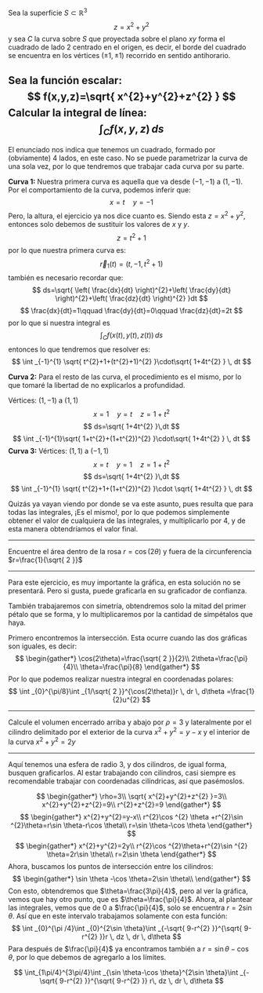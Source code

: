 Sea la superficie $S\subset \mathbb{R}^{3}$
$$
z=x^{2}+y^{2}
$$
y sea $C$ la curva sobre $S$ que proyectada sobre el plano $xy$ forma el cuadrado de lado 2 centrado en el origen, es decir, el borde del cuadrado se encuentra en los vértices $(±1,±1)$ recorrido en sentido antihorario.

Sea la función escalar:
$$
f(x,y,z)=\sqrt{ x^{2}+y^{2}+z^{2} }
$$
Calcular la integral de línea:
$$
\int _{C} f(x,y,z) \, ds 
$$
---
El enunciado nos indica que tenemos un cuadrado, formado por (obviamente) 4 lados, en este caso. No se puede parametrizar la curva de una sola vez, por lo que tendremos que trabajar cada curva por su parte.

**Curva 1:**
Nuestra primera curva es aquella que va desde $(-1,-1)$ a $(1,-1)$.
Por el comportamiento de la curva, podemos inferir que:
$$
x=t\quad y=-1
$$
Pero, la altura, el ejercicio ya nos dice cuanto es. Siendo esta $z=x^{2}+y^{2}$, entonces solo debemos de sustituir los valores de $x$ y $y$.
$$
z=t^{2}+1
$$
por lo que nuestra primera curva es:
$$
\vec{r}_{1}(t)=(t,-1,t^{2}+1)
$$
también es necesario recordar que:
$$
ds=\sqrt{ \left( \frac{dx}{dt} \right)^{2}+\left( \frac{dy}{dt} \right)^{2}+\left( \frac{dz}{dt} \right)^{2}  }dt
$$
$$
\frac{dx}{dt}=1\qquad \frac{dy}{dt}=0\qquad \frac{dz}{dt}=2t
$$
por lo que si nuestra integral es
$$
\int _{C}f(x(t),y(t),z(t)) \, ds 
$$
entonces lo que tendremos que resolver es:
$$
\int _{-1}^{1} \sqrt{ t^{2}+1+(t^{2}+1)^{2} }\cdot\sqrt{ 1+4t^{2} } \, dt
$$

**Curva 2:**
Para el resto de las curva, el procedimiento es el mismo, por lo que tomaré la libertad de no explicarlos a profundidad.

Vértices: $(1,-1)$ a $(1,1)$ 
$$
x=1\quad y=t\quad z=1+t^{2}
$$
$$
ds=\sqrt{ 1+4t^{2} }\,dt
$$
$$
\int _{-1}^{1}\sqrt{ 1+t^{2}+(1+t^{2})^{2} }\cdot\sqrt{ 1+4t^{2} } \, dt 
$$
**Curva 3:**
Vértices: $(1,1)$ a $(-1,1)$
$$
x=t\quad y=1\quad z=1+t^{2}
$$
$$
ds=\sqrt{ 1+4t^{2} }\,dt
$$
$$
\int _{-1}^{1} \sqrt{ t^{2}+1+(1+t^{2})^{2} }\cdot \sqrt{ 1+4t^{2} } \, dt
$$

Quizás ya vayan viendo por donde se va este asunto, pues resulta que para todas las integrales, ¡Es el mismo!, por lo que podemos simplemente obtener el valor de cualquiera de las integrales, y multiplicarlo por 4, y de esta manera obtendríamos el valor final.

---

Encuentre el área dentro de la rosa $r=\cos(2\theta)$ y fuera de la circunferencia $r=\frac{1}{\sqrt{ 2 }}$

---
Para este ejercicio, es muy importante la gráfica, en esta solución no se presentará. Pero si gusta, puede graficarla en su graficador de confianza.

También trabajaremos con simetría, obtendremos solo la mitad del primer pétalo que se forma, y lo multiplicaremos por la cantidad de simpétalos que haya.

Primero encontremos la intersección. Esta ocurre cuando las dos gráficas son iguales, es decir:
$$
\begin{gather*}
\cos(2\theta)=\frac{\sqrt{ 2 }}{2}\\
2\theta=\frac{\pi}{4}\\
\theta=\frac{\pi}{8}
\end{gather*}
$$
Por lo que podemos realizar nuestra integral en coordenadas polares:
$$
\int _{0}^{\pi/8}\int _{1/\sqrt{ 2 }}^{\cos(2\theta)}r \, dr  \, d\theta =\frac{1}{2}u^{2}
$$

---

Calcule el volumen encerrado arriba y abajo por $\rho=3$ y lateralmente por el cilindro delimitado por el exterior de la curva $x^{2}+y^{2}=y-x$ y el interior de la curva $x^{2}+y^{2}=2y$

---

Aquí tenemos una esfera de radio $3$, y dos cilindros, de igual forma, busquen graficarlos.
Al estar trabajando con cilindros, casi siempre es recomendable trabajar con coordenadas cilíndricas, así que pasémoslos.

$$
\begin{gather*}
\rho=3\\
\sqrt{ x^{2}+y^{2}+z^{2} }=3\\
x^{2}+y^{2}+z^{2}=9\\
r^{2}+z^{2}=9
\end{gather*}
$$
$$
\begin{gather*}
x^{2}+y^{2}=y-x\\
r^{2}\cos ^{2} \theta +r^{2}\sin ^{2}\theta=r\sin \theta-r\cos \theta\\
r=\sin \theta-\cos \theta
\end{gather*}
$$
$$
\begin{gather*}
x^{2}+y^{2}=2y\\
r^{2}\cos ^{2}\theta+r^{2}\sin ^{2} \theta=2r\sin \theta\\
r=2\sin \theta
\end{gather*}
$$
Ahora, buscamos los puntos de intersección entre los cilindros:
$$
\begin{gather*}
\sin \theta -\cos \theta=2\sin \theta\\
\end{gather*}
$$
Con esto, obtendremos que $\theta=\frac{3\pi}{4}$, pero al ver la gráfica, vemos que hay otro punto, que es $\theta=\frac{\pi}{4}$.
Ahora, al plantear las integrales, vemos que de 0 a $\frac{\pi}{4}$, solo se encuentra $r=2\sin \theta$. Así que en este intervalo trabajamos solamente con esta función:
$$
\int _{0}^{\pi /4}\int _{0}^{2\sin \theta}\int _{-\sqrt{ 9-r^{2} }}^{\sqrt{ 9-r^{2} }}r \, dz  \, dr  \, d\theta 
$$
Para después de $\frac{\pi}{4}$ ya encontramos también a $r=\sin \theta-\cos \theta$, por lo que debemos de agregarlo a los límites.

$$
\int_{1\pi/4}^{3\pi/4}\int _{\sin \theta-\cos \theta}^{2\sin \theta}\int _{-\sqrt{ 9-r^{2} }}^{\sqrt{ 9-r^{2} }} r\, dz  \, dr  \, d\theta  
$$

